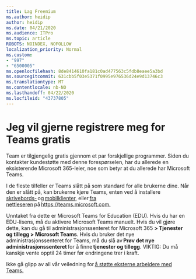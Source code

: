 ```yaml
---
title: Lag Freemium
ms.author: heidip
author: heidip
ms.date: 04/21/2020
ms.audience: ITPro
ms.topic: article
ROBOTS: NOINDEX, NOFOLLOW
localization_priority: Normal
ms.custom:
- "997"
- "6500005"
ms.openlocfilehash: 8de8414610fa181c0ad477563c5fdb8eaee5a3bd
ms.sourcegitcommit: 631cbb5f03e5371f0995e976536d24e9d13746c3
ms.translationtype: MT
ms.contentlocale: nb-NO
ms.lasthandoff: 04/22/2020
ms.locfileid: "43737805"
---
```

# <a name="id-like-to-sign-up-for-teams-for-free"></a>Jeg vil gjerne registrere meg for Teams gratis

Team er tilgjengelig gratis gjennom et par forskjellige programmer. Siden du kontakter kundestøtte med denne forespørselen, har du allerede en eksisterende Microsoft 365-leier, noe som betyr at du allerede har Microsoft Teams.

I de fleste tilfeller er Teams slått på som standard for alle brukerne dine. Når den er slått på, kan brukerne kjøre Teams, enten ved å installere [skrivebords-](https://docs.microsoft.com/MicrosoftTeams/get-clients#desktop-client) og [mobilklienter,](https://docs.microsoft.com/MicrosoftTeams/get-clients#mobile-clients) eller [fra nettleseren](https://docs.microsoft.com/MicrosoftTeams/get-clients#web-client) på <https://teams.microsoft.com.>

Unntaket fra dette er Microsoft Teams for Education (EDU). Hvis du har en EDU-lisens, må du aktivere Microsoft Teams manuelt. Hvis du vil gjøre dette, kan du gå til administrasjonssenteret for Microsoft 365 **> Tjenester og tillegg > Microsoft Teams**. Hvis du bruker det nye administrasjonssenteret for Teams, må du slå av **Prøv det nye administrasjonssenteret** for å finne **tjenester og tillegg**. VIKTIG: Du må kanskje vente opptil 24 timer før endringene trer i kraft.

Ikke gå glipp av all vår veiledning for [å støtte eksterne arbeidere med Teams.](https://docs.microsoft.com/MicrosoftTeams/support-remote-work-with-teams)
